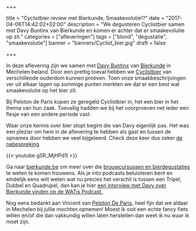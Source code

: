 +++

title = "Cyclistbier review met Bierkunde, Smaakevolutie!?"
date = "2017-04-06T14:42:02+02:00"
description = "We degusteren Cyclistbier samen met Davy Buntinx van Bierkunde en komen er achter dat er smaakevolutie op zit."
categories = ["afleveringen"]
tags = ["blond", "degustatie", "smaakevolutie"]
banner = "banners/Cyclist_bier.jpg"
draft = false

+++

In deze aflevering zijn we samen met [Davy Buntinx](https://twitter.com/dbuntinx) van [Bierkunde](https://www.bierkunde.be/) in Mechelen beland. Door een prettig toeval hebben we [Cyclistbier](http://cyclistbier.be/) van verschillende ouderdom kunnen proeven. Toen onze smaakbeschrijvingen ver uit elkaar lagen op sommige punten merkten we dat er een best wat smaakevolutie op het bier zit.

<!--more-->

Bij Peloton de Paris kopen ze geregeld Cyclistbier in, het een bier in het thema van hun zaak. Toevallig hadden we bij het voorproeven net ieder een flesje van een andere periode vast. 

Waar onze kennis over bier stopt begint die van Davy eigenlijk pas. Het was een plezier om hem in de aflevering te hebben als gast en tussen de opnames door hebben we veel bijgeleerd. Check deze keer dus zeker [de nabespreking](https://youtu.be/g5R_MjHPd1I?t=7m7s).

{{< youtube g5R_MjHPd1I >}}

Ga naar [bierkunde.be](https://www.bierkunde.be/) om meer over die [brouwcursussen en bierdegustaties](https://www.bierkunde.be/) te weten te komen trouwens. Als je into podcasts beluisteren bent en eindelijk eens wilt weten wat nu precies het verschil is tussen een Tripel, Dubbel en Quadrupel, dan kan je hier [een interview met Davy over Bierkunde vinden op de WATis Podcast.](https://watis.net/aflevering-7-zelf-bier-brouwen-enzo/)

Nog eens bedankt aan Vincent van [Peloton De Paris](https://www.pelotondeparis.cc/), heel fijn dat we aldaar in Mechelen bij jullie mochten opnemen! Moest ik ooit een echte fancy fiets willen en/of die dan vakkundig willen laten herstellen dan weet ik nu waar ik moet zijn.